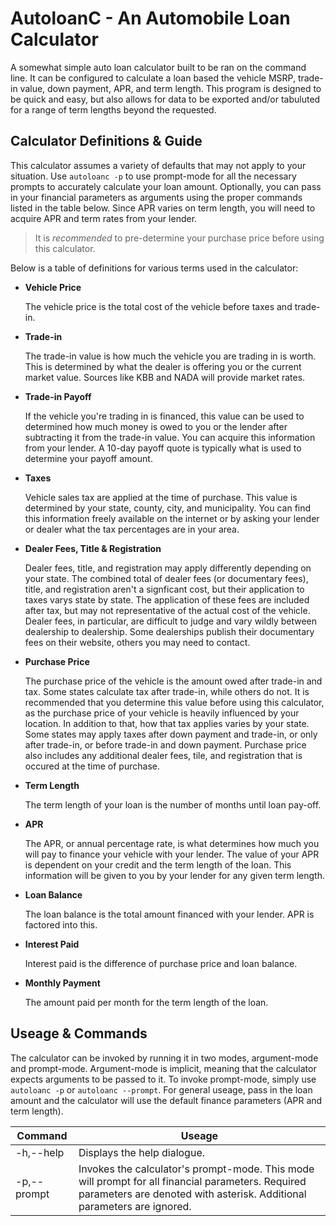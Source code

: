 # AutoloanC - An Automobile Loan Calculator

A somewhat simple auto loan calculator built to be ran on the command line. It can be configured
to calculate a loan based the vehicle MSRP, trade-in value, down payment, APR, and term length.
This program is designed to be quick and easy, but also allows for data to be exported and/or
tabuluted for a range of term lengths beyond the requested.

## Calculator Definitions & Guide

This calculator assumes a variety of defaults that may not apply to your situation. Use `autoloanc -p`
to use prompt-mode for all the necessary prompts to accurately calculate your loan amount. Optionally,
you can pass in your financial parameters as arguments using the proper commands listed in the table
below. Since APR varies on term length, you will need to acquire APR and term rates from your lender.

> It is *recommended* to pre-determine your purchase price before using this calculator.

Below is a table of definitions for various terms used in the calculator:

* **Vehicle Price**

	The vehicle price is the total cost of the vehicle before taxes and trade-in.

* **Trade-in**

	The trade-in value is how much the vehicle you are trading in is worth. This is determined by what the
	dealer is offering you or the current market value. Sources like KBB and NADA will provide market rates.

* **Trade-in Payoff**

	If the vehicle you're trading in is financed, this value can be used to determined how much money is owed
	to you or the lender after subtracting it from the trade-in value. You can acquire this information from
	your lender. A 10-day payoff quote is typically what is used to determine your payoff amount.

* **Taxes**

	Vehicle sales tax are applied at the time of purchase. This value is determined by your state, county,
	city, and municipality. You can find this information freely available on the internet or by asking your 
	lender or dealer what the tax percentages are in your area.

* **Dealer Fees, Title & Registration**

	Dealer fees, title, and registration may apply differently depending on your state. The combined total
	of dealer fees (or documentary fees), title, and registration aren't a signficant cost, but their 
	application to taxes varys state by state. The application of these fees are included after tax, but
	may not representative of the actual cost of the vehicle. Dealer fees, in particular, are difficult to
	judge and vary wildly between dealership to dealership. Some dealerships publish their documentary fees
	on their website, others you may need to contact.

* **Purchase Price**

	The purchase price of the vehicle is the amount owed after trade-in and tax. Some states calculate tax
	after trade-in, while others do not. It is recommended that you determine this value before using this
	calculator, as the purchase price of your vehicle is heavily influenced by your location. In addition
	to that, how that tax applies varies by your state. Some states may apply taxes after down payment and
	trade-in, or only after trade-in, or before trade-in and down payment. Purchase price also includes any
	additional dealer fees, tile, and registration that is occured at the time of purchase.

* **Term Length**

	The term length of your loan is the number of months until loan pay-off.

* **APR**

	The APR, or annual percentage rate, is what determines how much you will pay to finance your vehicle with
	your lender. The value of your APR is dependent on your credit and the term length of the loan. This
	information will be given to you by your lender for any given term length.

* **Loan Balance**

	The loan balance is the total amount financed with your lender. APR is factored into this.

* **Interest Paid**

	Interest paid is the difference of purchase price and loan balance.

* **Monthly Payment**

	The amount paid per month for the term length of the loan.


## Useage & Commands

The calculator can be invoked by running it in two modes, argument-mode and prompt-mode. Argument-mode
is implicit, meaning that the calculator expects arguments to be passed to it. To invoke prompt-mode,
simply use `autoloanc -p` or `autoloanc --prompt`. For general useage, pass in the loan amount and the
calculator will use the default finance parameters (APR and term length). 

<table width="100%">
	<thead>
		<th>Command</th>
		<th>Useage</th>
	</thead>
	<tbody>
		<tr>
			<td>-h,--help</td>
			<td>Displays the help dialogue.</td>
		</tr>
		<tr>
			<td>-p,--prompt</td>
			<td>
				Invokes the calculator's prompt-mode. This mode will prompt for all financial parameters.
				Required parameters are denoted with asterisk. Additional parameters are ignored.
			</td>
		</tr>
	</tbody>
</table>

